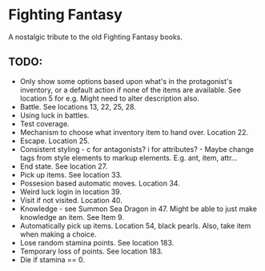 ﻿# Fighting Fantasy

A nostalgic tribute to the old Fighting Fantasy books.

## TODO:

- Only show some options based upon what's in the protagonist's inventory, or a default action if none of the items are available. See location 5 for e.g. Might need to alter description also.
- Battle. See locations 13, 22, 25, 28.
- Using luck in battles.
- Test coverage.
- Mechanism to choose what inventory item to hand over. Location 22.
- Escape. Location 25.
- Consistent styling - c for antagonists? i for attributes? - Maybe change tags from style elements to markup elements. E.g. ant, item, attr...
- End state. See location 27.
- Pick up items. See location 33.
- Possesion based automatic moves. Location 34.
- Weird luck login in location 39.
- Visit if not visited. Location 40.
- Knowledge - see Summon Sea Dragon in 47. Might be able to just make knowledge an item. See Item 9.
- Automatically pick up items. Location 54, black pearls. Also, take item when making a choice.
- Lose random stamina points. See location 183.
- Temporary loss of points. See location 183.
- Die if stamina == 0.